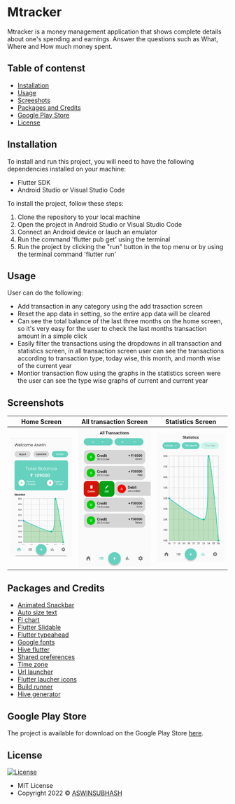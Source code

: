  # Mtracker


Mtracker is a money management application that shows
complete details about one's spending and earnings. Answer
the questions such as What, Where and How much money
spent.

## Table of contenst

- [Installation](#installation)
- [Usage](#usage)
- [Screeshots](#screenshots)
- [Packages and Credits](#packages-and-credits)
- [Google Play Store](#google-play-store)
- [License](#license)

## Installation

To install and run this project, you will need to have the following dependencies installed on
your machine:
 - Flutter SDK
 - Android Studio or Visual Studio Code

To install the project, follow these steps:

1. Clone the repository to your local machine
2. Open the project in Android Studio or Visual Studio Code
3. Connect an Android device or lauch an emulator
4. Run the command 'flutter pub get' using the terminal
5. Run the project by clicking the "run" button in the top menu or by using the terminal
   command 'flutter run'


## Usage 

User can do  the following:

- Add transaction in any category using the add trasaction screen 
- Reset the app data in setting, so the entire app data will be cleared
- Can see the total balance of the last three months on the home screen, so it's very easy for the user to check the last months transaction amount in a simple click
- Easily filter the transactions using the dropdowns in all transaction and statistics screen, in all transaction screen user can see the transactions according to transaction type, today wise, this month, and month wise of the current year
- Montior transaction flow using the graphs in the statistics screen were the user can see the type wise graphs of current and current year

## Screenshots 

Home Screen                    |   All transaction Screen             |  Statistics Screen 
:-------------------------:|:-------------------------:|:-------------------------:|
![](Home.png)|![](All.png)|![](Stat.png)|



## Packages and Credits

- [Animated Snackbar](https://github.com/JulyWitch/animated_snack_bar)
- [Auto size text](https://github.com/simc/auto_size_text)
- [Fl chart](https://github.com/imaNNeoFighT/fl_chart)
- [Flutter Slidable](https://github.com/letsar/flutter_slidable)
- [Flutter typeahead](https://github.com/AbdulRahmanAlHamali/flutter_typeahead)
- [Google fonts](https://github.com/material-foundation/google-fonts-flutter)
- [Hive flutter](https://github.com/hivedb/hive/tree/master/hive_flutter)
- [Shared preferences](https://github.com/flutter/plugins/tree/main/packages/shared_preferences/shared_preferences)
- [Time zone](https://github.com/srawlins/timezone)
- [Url launcher](https://github.com/flutter/plugins/tree/main/packages/url_launcher/url_launcher)
- [Flutter laucher icons](https://github.com/fluttercommunity/flutter_launcher_icons/)
- [Build runner](https://github.com/dart-lang/build/tree/master/build_runner)
- [Hive generator](https://github.com/hivedb/hive/tree/master/hive_generator)



## Google Play Store

The project is available for download on the Google Play Store [here](https://play.google.com/store/apps/details?id=com.aswinofficial3.mtracker).


## License

[![License](https://img.shields.io/:License-MIT-blue.svg?style=flat-square)](http://badges.mit-license.org)
- MIT License
- Copyright 2022 © [ASWINSUBHASH](https://github.com/aswinsubhash)






